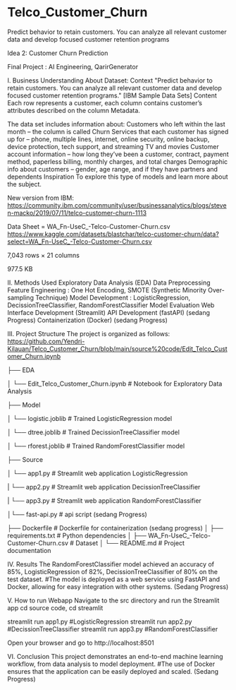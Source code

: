 # Telco_Customer_Churn
Predict behavior to retain customers. You can analyze all relevant customer data and develop focused customer retention programs

Idea 2: Customer Churn Prediction

Final Project : AI Engineering, QarirGenerator

I. Business Understanding
About Dataset:
Context "Predict behavior to retain customers. You can analyze all relevant customer data and develop focused customer retention programs." [IBM Sample Data Sets]
Content Each row represents a customer, each column contains customer’s attributes described on the column Metadata.

The data set includes information about:
Customers who left within the last month – the column is called Churn Services that each customer has signed up for – phone, multiple lines, internet, online security, online backup, device protection, tech support, and streaming TV and movies Customer account information – how long they’ve been a customer, contract, payment method, paperless billing, monthly charges, and total charges Demographic info about customers – gender, age range, and if they have partners and dependents Inspiration To explore this type of models and learn more about the subject.

New version from IBM: https://community.ibm.com/community/user/businessanalytics/blogs/steven-macko/2019/07/11/telco-customer-churn-1113

Data Sheet = WA_Fn-UseC_-Telco-Customer-Churn.csv
https://www.kaggle.com/datasets/blastchar/telco-customer-churn/data?select=WA_Fn-UseC_-Telco-Customer-Churn.csv

7,043 rows × 21 columns

977.5 KB

II. Methods Used
Exploratory Data Analysis (EDA)
Data Preprocessing
Feature Engineering : One Hot Encoding, SMOTE (Synthetic Minority Over-sampling Technique)
Model Development : LogisticRegression, DecissionTreeClassifier, RandomForestClassifier
Model Evaluation
Web Interface Development (Streamlit)
API Development (fastAPI) (sedang Progress)
Containerization (Docker) (sedang Progress)

III. Project Structure
The project is organized as follows: https://github.com/Yendri-Kilauan/Telco_Customer_Churn/blob/main/source%20code/Edit_Telco_Customer_Churn.ipynb


├── EDA

│	└── Edit_Telco_Customer_Churn.ipynb    # Notebook for Exploratory Data Analysis
 
├── Model 

│	└── logistic.joblib        # Trained LogisticRegression model

│	└── dtree.joblib           # Trained DecissionTreeClassifier model

│   └── rforest.joblib         # Trained RandomForestClassifier model

├── Source

│	└── app1.py                 # Streamlit web application LogisticRegression

|	└── app2.py                 # Streamlit web application DecissionTreeClassifier

|	└── app3.py                 # Streamlit web application RandomForestClassifier

│└── fast-api.py             # api script (sedang Progress)

├── Dockerfile                  # Dockerfile for containerization (sedang progress)
│
├── requirements.txt            # Python dependencies
│
├── WA_Fn-UseC_-Telco-Customer-Churn.csv    # Dataset
│
└── README.md                   # Project documentation

IV. Results
The RandomForestClassifier model achieved an accuracy of 85%, LogisticRegression of 82%, DecissionTreeClassifier of 80% on the test dataset. 
#The model is deployed as a web service using FastAPI and Docker, allowing for easy integration with other systems. (Sedang Progress)

V. How to run Webapp
Navigate to the src directory and run the Streamlit app
cd source code, cd streamlit

streamlit run app1.py   #LogisticRegression
streamlit run app2.py   #DecissionTreeClassifier
streamlit run app3.py   #RandomForestClassifier

Open your browser and go to http://localhost:8501

VI. Conclusion
This project demonstrates an end-to-end machine learning workflow, from data analysis to model deployment. 
#The use of Docker ensures that the application can be easily deployed and scaled. (Sedang Progress)




